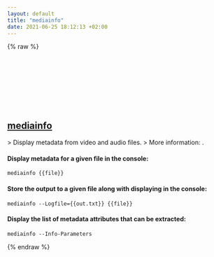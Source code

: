 ```yaml
---
layout: default
title: "mediainfo"
date: 2021-06-25 18:12:13 +02:00
---
```

{% raw %}
<h2 id="mediainfo">
  <a href="/en/common/mediainfo.html">mediainfo</a> <a href="#mediainfo"><svg class="icon">
    <use href="/assets/images/unicode_sprite.svg#link" />
  </svg></a>
</h2>
> Display metadata from video and audio files.
> More information: <https://mediaarea.net/MediaInfo>.

#### Display metadata for a given file in the console:
```shell
mediainfo {{file}}
```
#### Store the output to a given file along with displaying in the console:
```shell
mediainfo --Logfile={{out.txt}} {{file}}
```
#### Display the list of metadata attributes that can be extracted:
```shell
mediainfo --Info-Parameters
```
{% endraw %}